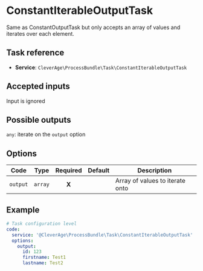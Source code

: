 ConstantIterableOutputTask
==========================

Same as ConstantOutputTask but only accepts an array of values and iterates over each element.

Task reference
--------------

* **Service**: `CleverAge\ProcessBundle\Task\ConstantIterableOutputTask`

Accepted inputs
---------------

Input is ignored

Possible outputs
----------------

`any`: iterate on the `output` option

Options
-------

| Code     | Type    | Required | Default | Description                     |
|----------|---------|:--------:|---------|---------------------------------|
| `output` | `array` |  **X**   |         | Array of values to iterate onto |

Example
-------

```yaml
# Task configuration level
code:
  service: '@CleverAge\ProcessBundle\Task\ConstantIterableOutputTask'
  options:
    output:
      id: 123
      firstname: Test1
      lastname: Test2
```
